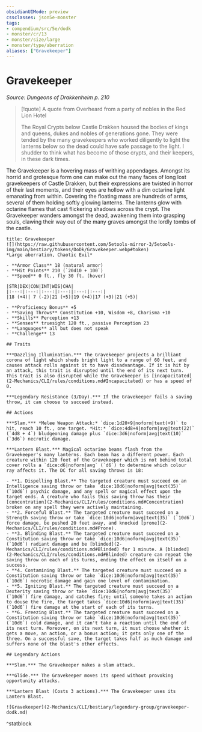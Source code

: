 ```yaml
---
obsidianUIMode: preview
cssclasses: json5e-monster
tags:
- compendium/src/5e/dodk
- monster/cr/13
- monster/size/large
- monster/type/aberration
aliases: ["Gravekeeper"]
---
```

# Gravekeeper
*Source: Dungeons of Drakkenheim p. 210*  

> [!quote] A quote from Overheard from a party of nobles in the Red Lion Hotel  
> 
> The Royal Crypts below Castle Drakken housed the bodies of kings and queens, dukes and nobles of generations gone. They were tended by the many gravekeepers who worked diligently to light the lanterns below so the dead could have safe passage to the light. I shudder to think what has become of those crypts, and their keepers, in these dark times.

The Gravekeeper is a hovering mass of writhing appendages. Amongst its horrid and grotesque form one can make out the many faces of long lost gravekeepers of Castle Drakken, but their expressions are twisted in horror of their last moments, and their eyes are hollow with a dim octarine light emanating from within. Covering the floating mass are hundreds of arms, several of them holding softly glowing lanterns. The lanterns glow with octarine flames that cast flickering shadows across the crypt. The Gravekeeper wanders amongst the dead, awakening them into grasping souls, clawing their way out of the many graves amongst the lordly tombs of the castle.


```ad-statblock
title: Gravekeeper
![](https://raw.githubusercontent.com/5etools-mirror-3/5etools-img/main/bestiary/tokens/DoDk/Gravekeeper.webp#token)
*Large aberration, Chaotic Evil*

- **Armor Class** 18 (natural armor)
- **Hit Points** 210 (`20d10 + 100`)
- **Speed** 0 ft., fly 30 ft. (hover)

|STR|DEX|CON|INT|WIS|CHA|
|:---:|:---:|:---:|:---:|:---:|:---:|
|18 (+4)| 7 (-2)|21 (+5)|19 (+4)|17 (+3)|21 (+5)|

- **Proficiency Bonus** +5
- **Saving Throws** Constitution +10, Wisdom +8, Charisma +10
- **Skills** Perception +13
- **Senses** truesight 120 ft., passive Perception 23
- **Languages** all but does not speak
- **Challenge** 13

## Traits

***Dazzling Illumination.*** The Gravekeeper projects a brilliant corona of light which sheds bright light to a range of 60 feet, and causes attack rolls against it to have disadvantage. If it is hit by an attack, this trait is disrupted until the end of its next turn. This trait is also disrupted while the Gravekeeper is [incapacitated](2-Mechanics/CLI/rules/conditions.md#Incapacitated) or has a speed of 0.

***Legendary Resistance (3/Day).*** If the Gravekeeper fails a saving throw, it can choose to succeed instead.

## Actions

***Slam.*** *Melee Weapon Attack:* `dice:1d20+9|noform|text(+9)` to hit, reach 10 ft., one target. *Hit:* `dice:4d8+4|noform|avg|text(22)` (`4d8 + 4`) bludgeoning damage plus `dice:3d6|noform|avg|text(10)` (`3d6`) necrotic damage.

***Lantern Blast.*** Magical octarine beams flash from the Gravekeeper's many lanterns. Each beam has a different power. Each creature within 120 feet of the Gravekeeper which is not behind total cover rolls a `dice:d6|noform|avg` (`d6`) to determine which colour ray affects it. The DC for all saving throws is 18:

- **1. Dispelling Blast.** The targeted creature must succeed on an Intelligence saving throw or take `dice:10d6|noform|avg|text(35)` (`10d6`) psychic damage, and any spell or magical effect upon the target ends. A creature who fails this saving throw has their [concentration](2-Mechanics/CLI/rules/conditions.md#Concentration) broken on any spell they were actively maintaining.  
- **2. Forceful Blast.** The targeted creature must succeed on a Strength saving throw or take `dice:10d6|noform|avg|text(35)` (`10d6`) force damage, be pushed 20 feet away, and knocked [prone](2-Mechanics/CLI/rules/conditions.md#Prone).  
- **3. Blinding Blast.** The targeted creature must succeed on a Constitution saving throw or take `dice:10d6|noform|avg|text(35)` (`10d6`) radiant damage and be [blinded](2-Mechanics/CLI/rules/conditions.md#Blinded) for 1 minute. A [blinded](2-Mechanics/CLI/rules/conditions.md#Blinded) creature can repeat the saving throw on each of its turns, ending the effect on itself on a success.  
- **4. Contamining Blast.** The targeted creature must succeed on a Constitution saving throw or take `dice:10d6|noform|avg|text(35)` (`10d6`) necrotic damage and gain one level of contamination.  
- **5. Igniting Blast.** The targeted creature must succeed on a Dexterity saving throw or take `dice:10d6|noform|avg|text(35)` (`10d6`) fire damage, and catches fire; until someone takes an action to douse the fire, the target takes `dice:10d6|noform|avg|text(35)` (`10d6`) fire damage at the start of each of its turns.  
- **6. Freezing Blast.** The targeted creature must succeed on a Constitution saving throw or take `dice:10d6|noform|avg|text(35)` (`10d6`) cold damage, and it can't take a reaction until the end of its next turn. Moreover, on its next turn, it must choose whether it gets a move, an action, or a bonus action; it gets only one of the three. On a successful save, the target takes half as much damage and suffers none of the blast's other effects.  

## Legendary Actions

***Slam.*** The Gravekeeper makes a slam attack.

***Glide.*** The Gravekeeper moves its speed without provoking opportunity attacks.

***Lantern Blast (Costs 3 actions).*** The Gravekeeper uses its Lantern Blast.

![Gravekeeper](2-Mechanics/CLI/bestiary/legendary-group/gravekeeper-dodk.md)
```
^statblock
